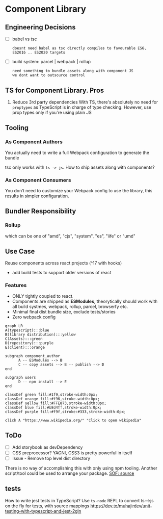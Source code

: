 # Component Library

## Engineering Decisions

- [ ] babel vs tsc

      doesnt need babel as tsc directly compiles to favourable ES6, ES2016 .. ES2020 targets

- [ ] build system: parcel | webpack | rollup

      need something to bundle assets along with component JS
      we dont want to outsource control

## TS for Component Library. Pros

1. Reduce 3rd party dependencies
   With TS, there's absolutely no need for `proptypes` as TypeScript is in charge of type checking.
   However, use prop types only if you're using plain JS

## Tooling

### As Component Authors

You actually need to write a full Webpack configuration to generate the bundle

tsc only works with `ts -> js`. How to ship assets along with components?

### As Component Consumers

You don’t need to customize your Webpack config to use the library, this results in simpler configuration.

## Bundler Responsibility

### Rollup

which can be one of "amd", "cjs", "system", "es", "iife" or "umd"

## Use Case

Reuse components across react projects (^17 with hooks)

- add build tests to support older versions of react

### Features

- ONLY tightly coupled to react.
- Components are shipped as **ESModules**, theorytically should work with all build systmes, webpack, rollup, parcel, browserfy etc.
- Minimal final dist bundle size, exclude tests/stories
- Zero webpack config

```mermaid
graph LR
A(typescript):::blue
B(library distribution):::yellow
C(Assets):::green
D(repository):::purple
E(client):::orange

subgraph component_author
      A -- ESModules --> B
      C -- copy assets --> B -- publish --> D
end

subgraph users
      D -- npm install --> E
end

classDef green fill:#1f9,stroke-width:0px;
classDef orange fill:#f96,stroke-width:0px;
classDef yellow fill:#FFE873,stroke-width:0px;
classDef blue fill:#b8d4ff,stroke-width:0px;
classDef purple fill:#f9f,stroke:#333,stroke-width:0px;

click A "https://www.wikipedia.org/" "Click to open wikipedia"
```

## ToDo

- [ ] Add storybook as devDependency
- [ ] CSS preprocessor? YAGNI, CSS3 is pretty powerful in itself
- [ ] Issue - Remove top level dist directory

There is no way of accomplishing this with only using npm tooling. Another script/tool could be used to arrange your package.
[SOF: source](https://stackoverflow.com/questions/38935176/how-to-npm-publish-specific-folder-but-as-package-root)

## tests

How to write jest tests in TypeScript?
Use `ts-node` REPL to convert ts-->js on the fly for tests, with source mappings
https://dev.to/muhajirdev/unit-testing-with-typescript-and-jest-2gln
